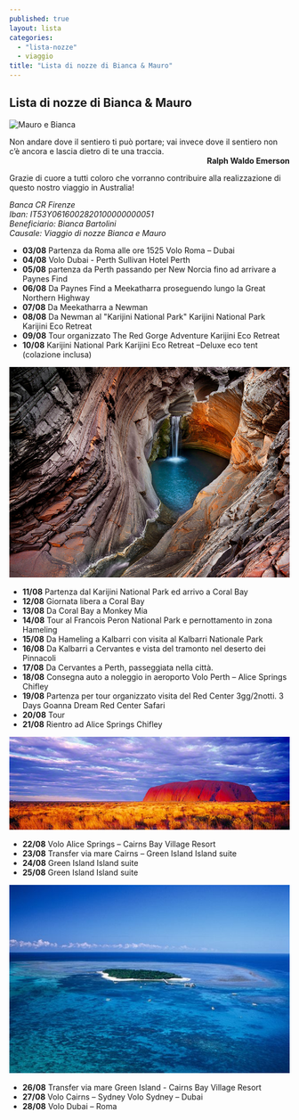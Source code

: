 ```yaml
---
published: true
layout: lista
categories: 
  - "lista-nozze"
  - viaggio
title: "Lista di nozze di Bianca & Mauro"
---
```


## Lista di nozze di Bianca & Mauro

![Mauro e Bianca](/images/liste/Mauro_Bianca.jpg)

<div class="citazione">
Non andare dove il sentiero ti può portare; vai invece dove il sentiero non c’è ancora e lascia dietro di te una traccia. <br/>

<div style="text-align:right"><strong >Ralph Waldo Emerson</strong></div>
</div>


Grazie di cuore a tutti coloro che vorranno contribuire alla realizzazione di questo nostro viaggio in Australia! 

<address>
Banca CR Firenze  </br>
Iban: IT53Y0616002820100000000051 </br>
Beneficiario: Bianca Bartolini </br>
Causale: Viaggio di nozze Bianca e Mauro
</address>


- **03/08**       Partenza da Roma alle ore 1525
        	Volo Roma – Dubai 
- **04/08**       Volo Dubai - Perth 
          	Sullivan Hotel Perth 
- **05/08**   	partenza da Perth  passando per New Norcia fino ad arrivare 				a Paynes Find
- **06/08**    	Da Paynes Find a Meekatharra proseguendo lungo la Great 					Northern Highway
- **07/08**    	Da Meekatharra a Newman
- **08/08**    	Da Newman al "Karijini National Park"
				Karijini National Park
        	Karijini Eco Retreat 
- **09/08**       Tour organizzato The Red Gorge Adventure
        	Karijini Eco Retreat
- **10/08**       Karijini National Park
          	Karijini Eco Retreat –Deluxe eco tent (colazione inclusa)
            
![Karijini National Park Australia](/images/liste/karijini-national-park-australia_68297_990x742.jpg) 
            
            
- **11/08**       Partenza dal Karijini National Park ed arrivo a Coral Bay
- **12/08**       Giornata libera a Coral Bay
- **13/08**       Da Coral Bay a Monkey Mia
- **14/08**       Tour al Francois Peron National Park e pernottamento in zona Hameling
- **15/08**       Da Hameling a Kalbarri con visita al Kalbarri Nationale Park
- **16/08**       Da Kalbarri a Cervantes e vista del tramonto nel deserto dei Pinnacoli
- **17/08**     	Da Cervantes a Perth, passeggiata  nella città.
- **18/08**       Consegna auto a noleggio in aeroporto
			Volo Perth – Alice Springs 
        	Chifley 
- **19/08**    	Partenza per tour organizzato visita del Red Center 3gg/2notti. 			3 Days Goanna Dream Red Center Safari 
- **20/08**       Tour 
- **21/08**       Rientro ad Alice Springs 
        	Chifley 
            
![Uluru](/images/liste/wg001_uluru_1.jpg) 
            
- **22/08**       Volo Alice Springs – Cairns 
        	Bay Village Resort 
- **23/08**       Transfer via mare Cairns – Green Island
        	Island suite 
- **24/08**       Green Island
        	Island suite
- **25/08**       Green Island
        	Island suite 
            
![Green Islan](/images/liste/green%20island.jpg) 
            
- **26/08**       Transfer via mare Green Island - Cairns
        	Bay Village Resort 
- **27/08**       Volo Cairns – Sydney 
       		Volo Sydney – Dubai 
- **28/08**       Volo Dubai – Roma